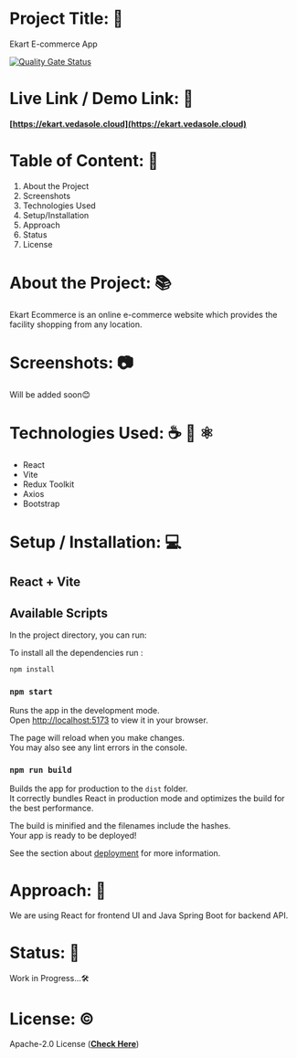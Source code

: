 # Project Title: 📛
Ekart E-commerce App

[![Quality Gate Status](https://sonarcloud.io/api/project_badges/measure?project=ved-asole_eKart-ecommerce-app&metric=alert_status)](https://sonarcloud.io/summary/new_code?id=ved-asole_eKart-ecommerce-app)

# Live Link / Demo Link: 🔗
**[https://ekart.vedasole.cloud](https://ekart.vedasole.cloud)**

# Table of Content: 📑

1. About the Project
2. Screenshots
3. Technologies Used
4. Setup/Installation
5. Approach
6. Status
7. License

# About the Project: 📚
Ekart Ecommerce is an online e-commerce website which provides the facility shopping from any location.

# Screenshots: 📷
Will be added soon😊

# Technologies Used: ☕️ 🐍 ⚛️

- React
- Vite
- Redux Toolkit
- Axios
- Bootstrap

# Setup / Installation: 💻

  ## React + Vite

  ## Available Scripts

  In the project directory, you can run:

  To install all the dependencies run :
  ```bash
  npm install
  ```

  ### `npm start`

  Runs the app in the development mode.\
  Open [http://localhost:5173](http://localhost:5173) to view it in your browser.

  The page will reload when you make changes.\
  You may also see any lint errors in the console.

  ### `npm run build`

  Builds the app for production to the `dist` folder.\
  It correctly bundles React in production mode and optimizes the build for the best performance.

  The build is minified and the filenames include the hashes.\
  Your app is ready to be deployed!

  See the section about [deployment](https://vitejs.dev/guide/build.html) for more information.

# Approach: 🚶
We are using React for frontend UI and Java Spring Boot for backend API.

# Status: 📶
Work in Progress...🛠️

# License: ©️
Apache-2.0 License (**[Check Here](https://github.com/ved-asole/eKart-ecommerce-app/blob/master/LICENSE)**)